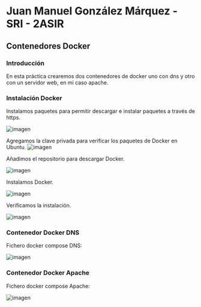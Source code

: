 # Juan Manuel González Márquez - SRI - 2ASIR
## Contenedores Docker
### Introducción
En esta práctica crearemos dos contenedores de docker uno con dns y otro con un servidor web, en mi caso apache.
### Instalación Docker
Instalamos paquetes para permitir descargar e instalar paquetes a través de https.

![imagen](https://github.com/CrqzyRod/SRI2T-Docker/assets/122454007/c2784c2f-5d08-401e-ade2-5a558b63b777)

Agregamos la clave privada para verificar los paquetes de Docker en Ubuntu.
![imagen](https://github.com/CrqzyRod/SRI2T-Docker/assets/122454007/b43739f7-74f1-43b5-8313-a0de4b5885d8)

Añadimos el repositorio para descargar Docker.

![imagen](https://github.com/CrqzyRod/SRI2T-Docker/assets/122454007/b94f241f-02bf-4c09-8851-a31a49d76ab3)

Instalamos Docker.

![imagen](https://github.com/CrqzyRod/SRI2T-Docker/assets/122454007/d9be94bb-180c-4172-97ae-396a21a34939)

Verificamos la instalación.

![imagen](https://github.com/CrqzyRod/SRI2T-Docker/assets/122454007/f68addc9-6668-431d-b820-0fc861bd6707)

### Contenedor Docker DNS

Fichero docker compose DNS:

![imagen](https://github.com/CrqzyRod/SRI2T-Docker/assets/122454007/227036ce-41dd-4765-90a5-de0385fd7144)

### Contenedor Docker Apache

Fichero docker compose Apache:

![imagen](https://github.com/CrqzyRod/SRI2T-Docker/assets/122454007/6dcc0ed2-126e-4673-a0c3-63104c2d91c9)

